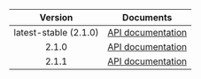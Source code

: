 | Version | Documents |
|:---:|---|
| latest-stable (2.1.0) | [API documentation](latest-stable) |
| 2.1.0 | [API documentation](2.1.0) |
| 2.1.1 | [API documentation](2.1.1) |
